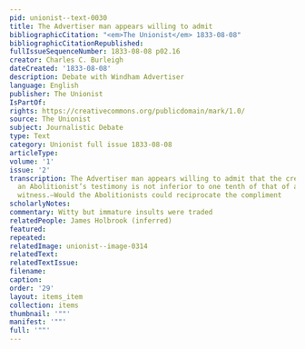 ```yaml
---
pid: unionist--text-0030
title: The Advertiser man appears willing to admit
bibliographicCitation: "<em>The Unionist</em> 1833-08-08"
bibliographicCitationRepublished: 
fullIssueSequenceNumber: 1833-08-08 p02.16
creator: Charles C. Burleigh
dateCreated: '1833-08-08'
description: Debate with Windham Advertiser
language: English
publisher: The Unionist
IsPartOf: 
rights: https://creativecommons.org/publicdomain/mark/1.0/
source: The Unionist
subject: Journalistic Debate
type: Text
category: Unionist full issue 1833-08-08
articleType: 
volume: '1'
issue: '2'
transcription: The Advertiser man appears willing to admit that the credibility of
  an Abolitionist’s testimony is not inferior to one tenth of that of an ordinary
  witness.—Would the Abolitionists could reciprocate the compliment
scholarlyNotes: 
commentary: Witty but immature insults were traded
relatedPeople: James Holbrook (inferred)
featured: 
repeated: 
relatedImage: unionist--image-0314
relatedText: 
relatedTextIssue: 
filename: 
caption: 
order: '29'
layout: items_item
collection: items
thumbnail: '""'
manifest: '""'
full: '""'
---
```

